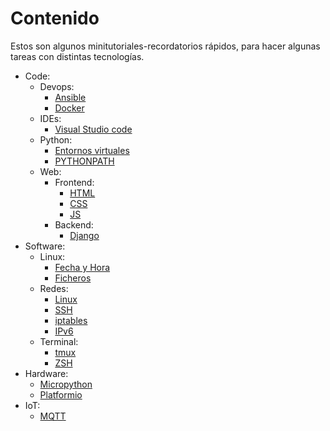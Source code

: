 # Contenido

Estos son algunos minitutoriales-recordatorios rápidos, para hacer algunas tareas con distintas tecnologías.

* Code:
    * Devops:
        * [Ansible](code/devops/ansible/ansible.md)
        * [Docker](code/devops/docker/docker-aclaraciones.md)
    * IDEs:
        * [Visual Studio code](code/ides/vscode/vscode.md)
    * Python:
        * [Entornos virtuales](code/python/venv/venv-introduccion.md)
        * [PYTHONPATH](code/python/python-pythonpath.md)
    * Web:
        * Frontend:
            * [HTML](code/web/frontend/html/html-indice.md)
            * [CSS](code/web/frontend/css/css-plugins.md)
            * [JS](code/web/frontend/js/js-indice.md)
        * Backend:
            * [Django](code/web/backend/django/django.md)
* Software:
    * Linux:
        * [Fecha y Hora](sw/linux/linux-fecha-hora.md)
        * [Ficheros](sw/linux/linux-ficheros.md)
    * Redes:
        * [Linux](sw/redes/redes-linux.md)
        * [SSH](sw/redes/redes-ssh.md)
        * [iptables](sw/redes/redes-iptables.md)
        * [IPv6](sw/redes/redes-ipv6.md)
    * Terminal:
        * [tmux](sw/terminal/tmux/tmux-comandos.md)
        * [ZSH](sw/terminal/terminal-zsh.md)
* Hardware:
    * [Micropython](hw/upython/upython-informacion.md)
    * [Platformio](hw/pio/pio-informacion.md)
* IoT:
    * [MQTT](iot/mqtt/mqtt.md)